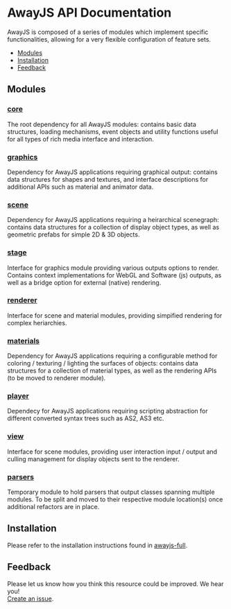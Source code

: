# AwayJS API Documentation
AwayJS is composed of a series of modules which implement specific functionalities, allowing for a very flexible configuration of feature sets.

* [Modules](#anchor_modules)
* [Installation](#anchor_installation)
* [Feedback](#anchor_feedback)

<a name="anchor_modules" class="anchor"></a>
## Modules

### [core](core/)
The root dependency for all AwayJS modules: contains basic data structures, loading mechanisms, event objects and utility functions useful for all types of rich media interface and interaction.

### [graphics](graphics/)
Dependency for AwayJS applications requiring graphical output: contains data structures for shapes and textures, and interface descriptions for additional APIs such as material and animator data.

### [scene](scene/)
Dependency for AwayJS applications requiring a heirarchical scenegraph: contains data structures for a collection of display object types, as well as geometric prefabs for simple 2D & 3D objects.

### [stage](stage/)
Interface for graphics module providing various outputs options to render. Contains context implementations for WebGL and Software (js) outputs, as well as a bridge option for external (native) rendering.

### [renderer](renderer/)
Interface for scene and material modules, providing simpified rendering for complex heriarchies.

### [materials](materials/)
Dependency for AwayJS applications requiring a configurable method for coloring / texturing / lighting the surfaces of objects: contains data structures for a collection of material types, as well as the rendering APIs (to be moved to renderer module).

### [player](player/)
Dependecy for AwayJS applications requiring scripting abstraction for different converted syntax trees such as AS2, AS3 etc.

### [view](view/)
Interface for scene modules, providing user interaction input / output and culling management for display objects sent to the renderer.

### [parsers](parsers/)
Temporary module to hold parsers that output classes spanning multiple modules. To be split and moved to their respective module location(s) once additional refactors are in place.

<a name="anchor_installation" class="anchor"></a>
## Installation

Please refer to the installation instructions found in
[awayjs-full](https://github.com/awayjs/awayjs-full).

<a name="anchor_feedback" class="anchor"></a>
## Feedback

Please let us know how you think this resource could be improved. We hear you!<br>
[Create an issue](https://github.com/awayjs/docs/issues).